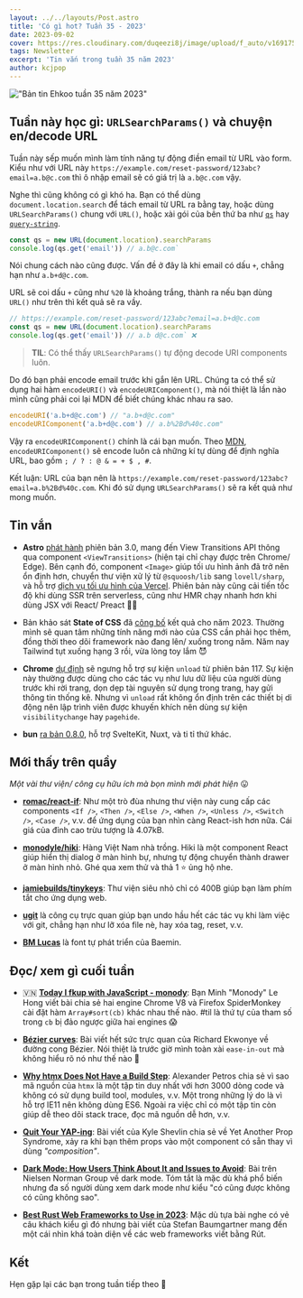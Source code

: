 ```yaml
---
layout: ../../layouts/Post.astro
title: 'Có gì hot? Tuần 35 - 2023'
date: 2023-09-02
cover: https://res.cloudinary.com/duqeezi8j/image/upload/f_auto/v1691754934/ehkoo/newsletters/w35-2023.png
tags: Newsletter
excerpt: 'Tin vắn trong tuần 35 năm 2023'
author: kcjpop
---
```


!["Bản tin Ehkoo tuần 35 năm 2023"](https://res.cloudinary.com/duqeezi8j/image/upload/f_auto/v1691754934/ehkoo/newsletters/w35-2023.png)

## Tuần này học gì: `URLSearchParams()` và chuyện en/decode URL

Tuần này sếp muốn mình làm tính năng tự động điền email từ URL vào form. Kiểu như với URL này `https://example.com/reset-password/123abc?email=a.b@c.com` thì ô nhập email sẽ có giá trị là `a.b@c.com` vậy.

Nghe thì cũng không có gì khó ha. Bạn có thể dùng `document.location.search` để tách email từ URL ra bằng tay, hoặc dùng `URLSearchParams()` chung với `URL()`, hoặc xài gói của bên thứ ba như [`qs`](https://www.npmjs.com/package/qs) hay [`query-string`](https://www.npmjs.com/package/query-string).

```js
const qs = new URL(document.location).searchParams
console.log(qs.get('email')) // a.b@c.com`
```

Nói chung cách nào cũng được. Vấn đề ở đây là khi email có dấu `+`, chẳng hạn như `a.b+d@c.com`.

URL sẽ coi dấu `+` cũng như `%20` là khoảng trắng, thành ra nếu bạn dùng `URL()` như trên thì kết quả sẽ ra vầy.

```js
// https://example.com/reset-password/123abc?email=a.b+d@c.com
const qs = new URL(document.location).searchParams
console.log(qs.get('email')) // a.b d@c.com` ❌
```

> **TIL**: Có thể thấy `URLSearchParams()` tự động decode URI components luôn.

Do đó bạn phải encode email trước khi gắn lên URL. Chúng ta có thể sử dụng hai hàm `encodeURI()` và `encodeURIComponent()`, mà nói thiệt là lần nào mình cũng phải coi lại MDN để biết chúng khác nhau ra sao.

```js
encodeURI('a.b+d@c.com') // "a.b+d@c.com"
encodeURIComponent('a.b+d@c.com') // a.b%2Bd%40c.com"
```

Vậy ra `encodeURIComponent()` chính là cái bạn muốn. Theo [MDN](https://developer.mozilla.org/en-US/docs/Web/JavaScript/Reference/Global_Objects/encodeURIComponent), `encodeURIComponent()` sẽ encode luôn cả những kí tự dùng để định nghĩa URL, bao gồm `; / ? : @ & = + $ , #`.

Kết luận: URL của bạn nên là `https://example.com/reset-password/123abc?email=a.b%2Bd%40c.com`. Khi đó sử dụng `URLSearchParams()` sẽ ra kết quả như mong muốn.

## Tin vắn

- **Astro** [phát hành](https://astro.build/blog/astro-3/) phiên bản 3.0, mang đến View Transitions API thông qua component `<ViewTransitions>` (hiện tại chỉ chạy được trên Chrome/ Edge). Bên cạnh đó, component `<Image>` giúp tối ưu hình ảnh đã trở nên ổn định hơn, chuyển thư viện xử lý từ `@squoosh/lib` sang `lovell/sharp`, và hỗ trợ [dịch vụ tối ưu hình của Vercel](https://vercel.com/docs/concepts/image-optimization). Phiên bản này cũng cải tiến tốc độ khi dùng SSR trên serverless, cũng như HMR chạy nhanh hơn khi dùng JSX với React/ Preact 🤷‍♂️

- Bản khảo sát **State of CSS** đã [công bố](https://2023.stateofcss.com/en-US/) kết quả cho năm 2023. Thường mình sẽ quan tâm những tính năng mới nào của CSS cần phải học thêm, đồng thời theo dõi framework nào đang lên/ xuống trong năm. Năm nay Tailwind tụt xuống hạng 3 rồi, vừa lòng toy lắm 😈

- **Chrome** [dự định](https://developer.chrome.com/blog/deprecating-unload/) sẽ ngưng hỗ trợ sự kiện `unload` từ phiên bản 117. Sự kiện này thường được dùng cho các tác vụ như lưu dữ liệu của người dùng trước khi rời trang, dọn dẹp tài nguyên sử dụng trong trang, hay gửi thông tin thống kê. Nhưng vì `unload` rất không ổn định trên các thiết bị di động nên lập trình viên được khuyến khích nên dùng sự kiện `visibilitychange` hay `pagehide`.

- **bun** [ra bản 0.8.0](https://bun.sh/blog/bun-v0.8.0), hỗ trợ SvelteKit, Nuxt, và ti tỉ thứ khác.

## Mới thấy trên quầy

_Một vài thư viện/ công cụ hữu ích mà bọn mình mới phát hiện_ 😛

- [**romac/react-if**](https://github.com/romac/react-if): Như một trò đùa nhưng thư viện này cung cấp các components `<If />`, `<Then />`, `<Else />`, `<When />`, `<Unless />`, `<Switch />`, `<Case />`, v.v. để ứng dụng của bạn nhìn càng React-ish hơn nữa. Cái giá của đỉnh cao trừu tượng là 4.07kB.

- [**monodyle/hiki**](https://github.com/monodyle/hiki): Hàng Việt Nam nhà trồng. Hiki là một component React giúp hiển thị dialog ở màn hình bự, nhưng tự động chuyển thành drawer ở màn hình nhỏ. Ghé qua xem thử và thả 1 ⭐️ ủng hộ nhe.

- [**jamiebuilds/tinykeys**](https://github.com/jamiebuilds/tinykeys): Thư viện siêu nhỏ chỉ có 400B giúp bạn làm phím tắt cho ứng dụng web.

- [**ugit**](https://github.com/Bhupesh-V/ugit) là công cụ trực quan giúp bạn undo hầu hết các tác vụ khi làm việc với git, chẳng hạn như lỡ xóa file nè, hay xóa tag, reset, v.v.

- [**BM Lucas**](https://font.baemin.vn/) là font tự phát triển của Baemin.

## Đọc/ xem gì cuối tuần

- 🇻🇳 [**Today I fkup with JavaScript - monody**](https://minhle.space/blog/today-i-fkup-with-js/): Bạn Minh "Monody" Le Hong viết bài chia sẻ hai engine Chrome V8 và Firefox SpiderMonkey cài đặt hàm `Array#sort(cb)` khác nhau thế nào. #til là thứ tự của tham số trong `cb` bị đảo ngược giữa hai engines 😱

- [**Bézier curves**](https://blog.richardekwonye.com/bezier-curves): Bài viết hết sức trực quan của Richard Ekwonye về đường cong Bézier. Nói thiệt là trước giờ mình toàn xài `ease-in-out` mà không hiểu rõ nó như thế nào 🥲

- [**Why htmx Does Not Have a Build Step**](https://htmx.org/essays/no-build-step/): Alexander Petros chia sẻ vì sao mã nguồn của `htmx` là một tập tin duy nhất với hơn 3000 dòng code và không có sử dụng build tool, modules, v.v. Một trong những lý do là vì hỗ trợ IE11 nên không dùng ES6. Ngoài ra việc chỉ có một tập tin còn giúp dễ theo dõi stack trace, đọc mã nguồn dễ hơn, v.v.

- [**Quit Your YAP-ing**](https://kyleshevlin.com/quit-your-yapping): Bài viết của Kyle Shevlin chia sẻ về Yet Another Prop Syndrome, xảy ra khi bạn thêm props vào một component có sẵn thay vì dùng _"composition"_.

- [**Dark Mode: How Users Think About It and Issues to Avoid**](https://www.nngroup.com/articles/dark-mode-users-issues/): Bài trên Nielsen Norman Group về dark mode. Tóm tắt là mặc dù khá phổ biến nhưng đa số người dùng xem dark mode như kiểu "có cũng được không có cũng không sao".

- [**Best Rust Web Frameworks to Use in 2023**](https://www.shuttle.rs/blog/2023/08/23/rust-web-framework-comparison): Mặc dù tựa bài nghe có vẻ câu khách kiểu gì đó nhưng bài viết của Stefan Baumgartner mang đến một cái nhìn khá toàn diện về các web frameworks viết bằng Rút.

## Kết

Hẹn gặp lại các bạn trong tuần tiếp theo 👋
